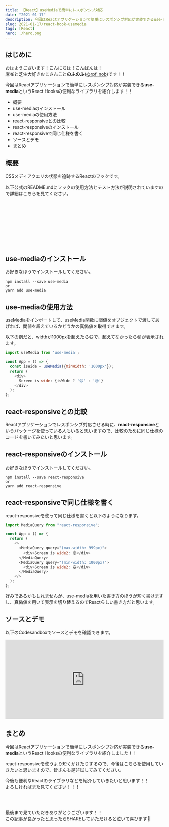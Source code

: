 ```yaml
---
title: 【React】useMediaで簡単にレスポンシブ対応
date: "2021-01-17"
description: 今回はReactアプリケーションで簡単にレスポンシブ対応が実装できるuse-mediaというReact Hooksの便利なライブラリを紹介します！！
slug: 2021-01-17/react-hook-usemedia
tags: [React]
hero: ./hero.png
---
```


## はじめに 

おはようございます！こんにちは！こんばんは！<br>
麻雀と芝生大好きおじさんこと**のふのふ**([@rpf_nob](https://twitter.com/rpf_nob))です！！

今回はReactアプリケーションで簡単にレスポンシブ対応が実装できる**use-media**というReact Hooksの便利なライブラリを紹介します！！

* 概要
* use-mediaのインストール
* use-mediaの使用方法
* react-responsiveとの比較
* react-responsiveのインストール
* react-responsiveで同じ仕様を書く
* ソースとデモ
* まとめ

## 概要

CSSメディアクエリの状態を追跡するReactのフックです。

以下公式のREADME.mdにフックの使用方法とテスト方法が説明されていますので詳細はこちらを見てください。

<div class="iframely-embed"><div class="iframely-responsive" style="height: 140px; padding-bottom: 0;"><a href="https://github.com/streamich/use-media" data-iframely-url="//cdn.iframe.ly/u2VHAW7?card=small"></a></div></div>

## use-mediaのインストール

お好きなほうでインストールしてください。

```
npm install --save use-media
or
yarn add use-media
```

## use-mediaの使用方法

useMediaをインポートして、useMedia関数に閾値をオブジェクトで渡してあげれば、閾値を超えているかどうかの真偽値を取得できます。

以下の例だと、widthが1000pxを超えたら😃で、超えてなかったら😢が表示されます。

```js
import useMedia from 'use-media';

const App = () => {
  const isWide = useMedia({minWidth: '1000px'});
  return (
    <div>
      Screen is wide: {isWide ? '😃' : '😢'}
    </div>
  );
};
```

## react-responsiveとの比較

Reactアプリケーションでレスポンシブ対応させる時に、**react-responsive**というパッケージを使っている人もいると思いますので、比較のために同じ仕様のコードを書いてみたいと思います。

## react-responsiveのインストール

お好きなほうでインストールしてください。

```
npm install --save react-responsive
or
yarn add react-responsive
```

## react-responsiveで同じ仕様を書く

react-responsiveを使って同じ仕様を書くと以下のようになります。

```js
import MediaQuery from "react-responsive";

const App = () => {
  return (
    <>
      <MediaQuery query="(max-width: 999px)">
        <div>Screen is wide2: 😢</div>
      </MediaQuery>
      <MediaQuery query="(min-width: 1000px)">
        <div>Screen is wide2: 😃</div>
      </MediaQuery>
    </>
  );
};
```

好みであるかもしれませんが、use-mediaを用いた書き方のほうが短く書けますし、真偽値を用いて表示を切り替えるのでReactらしい書き方だと思います。

## ソースとデモ

以下のCodesandboxでソースとデモを確認できます。

<div style="left: 0; width: 100%; height: 0; position: relative; padding-bottom: 50%;"><iframe src="https://codesandbox.io/embed/react-use-media-3kg6l?file=/src/App.js:269-473" style="border: 0; top: 0; left: 0; width: 100%; height: 100%; position: absolute;" allowfullscreen></iframe></div>

## まとめ

今回はReactアプリケーションで簡単にレスポンシブ対応が実装できる**use-media**というReact Hooksの便利なライブラリを紹介しました！！

react-responsiveを使うより短くかけたりするので、今後はこちらを使用していきたいと思いますので、皆さんも是非試してみてください。

今後も便利なReactのライブラリなどを紹介していきたいと思います！！  
よろしければまた見てください！！！

<br>
<br>

最後まで見ていただきありがとうございます！！  
この記事が良かったと思ったらSHAREしていただけると泣いて喜びます🤣

